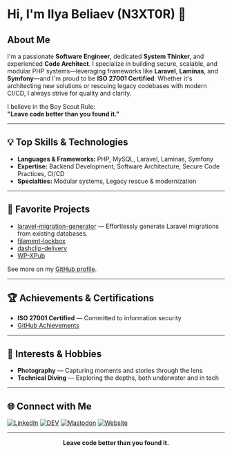 # Hi, I'm Ilya Beliaev (N3XT0R) 👋

## About Me

I'm a passionate **Software Engineer**, dedicated **System Thinker**, and experienced **Code Architect**. I specialize in building secure, scalable, and modular PHP systems—leveraging frameworks like **Laravel**, **Laminas**, and **Symfony**—and I'm proud to be **ISO 27001 Certified**. Whether it's architecting new solutions or rescuing legacy codebases with modern CI/CD, I always strive for quality and clarity.

I believe in the Boy Scout Rule:  
**"Leave code better than you found it."**

---

## 💡 Top Skills & Technologies

- **Languages & Frameworks:** PHP, MySQL, Laravel, Laminas, Symfony
- **Expertise:** Backend Development, Software Architecture, Secure Code Practices, CI/CD
- **Specialties:** Modular systems, Legacy rescue & modernization

---

## 🚀 Favorite Projects

- [laravel-migration-generator](https://github.com/N3XT0R/laravel-migration-generator) — Effortlessly generate Laravel migrations from existing databases.
- [filament-lockbox](https://github.com/N3XT0R/filament-lockbox)
- [dashclip-delivery](https://github.com/N3XT0R/dashclip-delivery)
- [WP-XPub](https://github.com/N3XT0R/WP-XPub)

See more on my [GitHub profile](https://github.com/N3XT0R?tab=repositories).

---

## 🏆 Achievements & Certifications

- **ISO 27001 Certified** — Committed to information security
- [GitHub Achievements](https://github.com/N3XT0R?tab=achievements)

---

## 🎯 Interests & Hobbies

- **Photography** — Capturing moments and stories through the lens
- **Technical Diving** — Exploring the depths, both underwater and in tech

---

## 🌐 Connect with Me

[![LinkedIn](https://img.shields.io/badge/LinkedIn-ilya--beliaev-blue?logo=linkedin)](https://www.linkedin.com/in/ilya-beliaev-90638031/)
[![DEV](https://img.shields.io/badge/DEV%20Community-N3XT0R-black?logo=dev.to)](https://dev.to/n3xt0r)
[![Mastodon](https://img.shields.io/badge/Mastodon-@N3XT0R-6364FF?logo=mastodon)](https://mastodon.social/@N3XT0R)
[![Website](https://img.shields.io/badge/Website-php--dev.info-green?logo=php)](https://php-dev.info/)

---

<!-- Profile motto -->
<p align="center"><b>Leave code better than you found it.</b></p>
